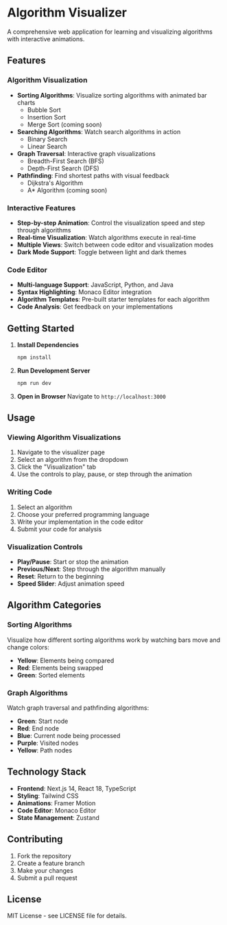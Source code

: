# Algorithm Visualizer

A comprehensive web application for learning and visualizing algorithms with interactive animations.

## Features

### Algorithm Visualization
- **Sorting Algorithms**: Visualize sorting algorithms with animated bar charts
  - Bubble Sort
  - Insertion Sort
  - Merge Sort (coming soon)
- **Searching Algorithms**: Watch search algorithms in action
  - Binary Search
  - Linear Search
- **Graph Traversal**: Interactive graph visualizations
  - Breadth-First Search (BFS)
  - Depth-First Search (DFS)
- **Pathfinding**: Find shortest paths with visual feedback
  - Dijkstra's Algorithm
  - A* Algorithm (coming soon)

### Interactive Features
- **Step-by-step Animation**: Control the visualization speed and step through algorithms
- **Real-time Visualization**: Watch algorithms execute in real-time
- **Multiple Views**: Switch between code editor and visualization modes
- **Dark Mode Support**: Toggle between light and dark themes

### Code Editor
- **Multi-language Support**: JavaScript, Python, and Java
- **Syntax Highlighting**: Monaco Editor integration
- **Algorithm Templates**: Pre-built starter templates for each algorithm
- **Code Analysis**: Get feedback on your implementations

## Getting Started

1. **Install Dependencies**
   ```bash
   npm install
   ```

2. **Run Development Server**
   ```bash
   npm run dev
   ```

3. **Open in Browser**
   Navigate to `http://localhost:3000`

## Usage

### Viewing Algorithm Visualizations
1. Navigate to the visualizer page
2. Select an algorithm from the dropdown
3. Click the "Visualization" tab
4. Use the controls to play, pause, or step through the animation

### Writing Code
1. Select an algorithm
2. Choose your preferred programming language
3. Write your implementation in the code editor
4. Submit your code for analysis

### Visualization Controls
- **Play/Pause**: Start or stop the animation
- **Previous/Next**: Step through the algorithm manually
- **Reset**: Return to the beginning
- **Speed Slider**: Adjust animation speed

## Algorithm Categories

### Sorting Algorithms
Visualize how different sorting algorithms work by watching bars move and change colors:
- **Yellow**: Elements being compared
- **Red**: Elements being swapped
- **Green**: Sorted elements

### Graph Algorithms
Watch graph traversal and pathfinding algorithms:
- **Green**: Start node
- **Red**: End node
- **Blue**: Current node being processed
- **Purple**: Visited nodes
- **Yellow**: Path nodes

## Technology Stack

- **Frontend**: Next.js 14, React 18, TypeScript
- **Styling**: Tailwind CSS
- **Animations**: Framer Motion
- **Code Editor**: Monaco Editor
- **State Management**: Zustand

## Contributing

1. Fork the repository
2. Create a feature branch
3. Make your changes
4. Submit a pull request

## License

MIT License - see LICENSE file for details.
